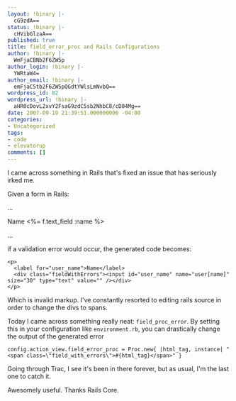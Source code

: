 ```yaml
---
layout: !binary |-
  cG9zdA==
status: !binary |-
  cHVibGlzaA==
published: true
title: field_error_proc and Rails Configurations
author: !binary |-
  WmFjaCBNb2F6ZW5p
author_login: !binary |-
  YWRtaW4=
author_email: !binary |-
  emFjaC5tb2F6ZW5pQGdtYWlsLmNvbQ==
wordpress_id: 82
wordpress_url: !binary |-
  aHR0cDovL2xvY2FsaG9zdC5sb2NhbC8/cD04Mg==
date: 2007-09-19 21:39:51.000000000 -04:00
categories:
- Uncategorized
tags:
- code
- elevatorup
comments: []
---
```

I came across something in Rails that's fixed an issue that has seriously irked me.

Given a form in Rails:

  ...
  <p>
    <label for="user_name">Name</label>
    <%= f.text_field :name %>
  </p>
  ...


if a validation error would occur, the generated code becomes:

    <p>
      <label for="user_name">Name</label>
      <div class="fieldWithErrors"><input id="user_name" name="user[name]" size="30" type="text" value="" /></div>
    </p>


Which is invalid markup. I've constantly resorted to editing rails source in order to change the divs to spans.

Today I came across something really neat: `field_proc_error`. By setting this in your configuration like `environment.rb`, you can drastically change the output of the generated error


    config.action_view.field_error_proc = Proc.new{ |html_tag, instance| "<span class=\"field_with_errors\">#{html_tag}</span>" }


Going through Trac, I see it's been in there forever, but as usual, I'm the last one to catch it.

Awesomely useful. Thanks Rails Core.
